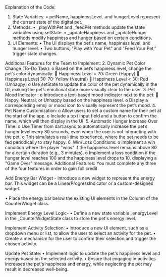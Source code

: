 
Explanation of the Code:
1.	State Variables:
•	petName, happinessLevel, and hungerLevel represent the current state of the digital pet.
2.	Methods:
•	_playWithPet and _feedPet methods update the state variables using setState.
•	_updateHappiness and _updateHunger methods modify happiness and hunger based on certain conditions.
3.	UI Elements:
•	The UI displays the pet's name, happiness level, and hunger level.
•	Two buttons, "Play with Your Pet" and "Feed Your Pet," trigger state changes.

Additional Features for the Team to Implement:
2.	Dynamic Pet Color Change (To-Do Task):
o	Based on the pet’s happiness level, change the pet’s color dynamically:
	Happiness Level > 70: Green (Happy)
	Happiness Level 30–70: Yellow (Neutral)
	Happiness Level < 30: Red (Unhappy)
o	Use setState to update the color of the pet dynamically in the UI, making the pet’s emotional state more visually clear to the user.
3.	Pet Mood Indicator :
o	Introduce a text-based mood indicator next to the pet:
	Happy, Neutral, or Unhappy based on the happiness level.
o	Display a corresponding emoji or mood icon to visually represent the pet’s mood.
4.	Pet Name Customization:
o	Allow users to set a custom name for their pet at the start of the app.
o	Include a text input field and a button to confirm the name, which will then display in the UI.
5.	Automatic Hunger Increase Over Time:
o	Use Timer from dart:async to automatically increase the pet’s hunger level every 30 seconds, even when the user is not interacting with the pet.
o	This simulates a real-time experience, where the pet needs to be fed periodically to stay happy.
6.	Win/Loss Conditions:
o	Implement a win condition where the player "wins" if the happiness level remains above 80 for a certain duration (e.g., 3 minutes).
o	Implement a loss condition if the hunger level reaches 100 and the happiness level drops to 10, displaying a "Game Over" message.
Additional Features: You must complete any three of the four features in order to gain full credit

Add Energy Bar Widget - Introduce a new widget to represent the energy bar. This widget can be a LinearProgressIndicator or a custom-designed widget.

•	Place the energy bar below the existing UI elements in the Column of the CounterWidget class.

Implement Energy Level Logic-
•	Define a new state variable _energyLevel in the _CounterWidgetState class to store the pet's energy level.

Implement Activity Selection:
•	Introduce a new UI element, such as a dropdown menu or list, to allow the user to select an activity for the pet.
•	Create a mechanism for the user to confirm their selection and trigger the chosen activity.

Update Pet State:
•	Implement logic to update the pet's happiness level and energy based on the selected activity.
•	Ensure that engaging in activities increases the pet's happiness and energy, while neglecting the pet may result in decreased well-being.


